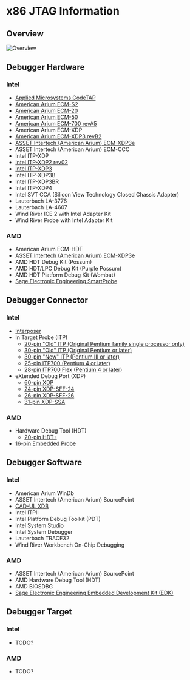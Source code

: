 # x86 JTAG Information

## Overview
![Overview](https://github.com/Necrosys/x86-JTAG-Information/blob/master/Overview.gif)

## Debugger Hardware
### Intel
* [Applied Microsystems CodeTAP](https://github.com/Necrosys/x86-JTAG-Information/blob/master/Hardware/CodeTAP/CodeTAP.md)
* [American Arium ECM-S2](https://github.com/Necrosys/x86-JTAG-Information/blob/master/Hardware/ECM-S2/ECM-S2.md)
* [American Arium ECM-20](https://github.com/Necrosys/x86-JTAG-Information/blob/master/Hardware/ECM-20/ECM-20.md)
* [American Arium ECM-50](https://github.com/Necrosys/x86-JTAG-Information/blob/master/Hardware/ECM-50/ECM-50.md)
* [American Arium ECM-700 revA5](https://github.com/Necrosys/x86-JTAG-Information/blob/master/Hardware/ECM-700/ECM-700_revA5.md)
* American Arium ECM-XDP
* [American Arium ECM-XDP3 revB2](https://github.com/Necrosys/x86-JTAG-Information/blob/master/Hardware/ECM-XDP3/ECM-XDP3_revB2.md)
* [ASSET Intertech (American Arium) ECM-XDP3e](https://github.com/Necrosys/x86-JTAG-Information/blob/master/Hardware/ECM-XDP3e/ECM-XDP3e.md)
* ASSET Intertech (American Arium) ECM-CCC
* Intel ITP-XDP
* [Intel ITP-XDP2 rev02](https://github.com/Necrosys/x86-JTAG-Information/blob/master/Hardware/ITP-XDP2/ITP-XDP2_rev02.md)
* [Intel ITP-XDP3](https://github.com/Necrosys/x86-JTAG-Information/blob/master/Hardware/ITP-XDP3/ITP-XDP3.md)
* Intel ITP-XDP3B
* Intel ITP-XDP3BR
* Intel ITP-XDP4
* Intel SVT CCA (Silicon View Technology Closed Chassis Adapter)
* Lauterbach LA-3776
* Lauterbach LA-4607
* Wind River ICE 2 with Intel Adapter Kit
* Wind River Probe with Intel Adapter Kit

### AMD
* American Arium ECM-HDT
* [ASSET Intertech (American Arium) ECM-XDP3e](https://github.com/Necrosys/x86-JTAG-Information/blob/master/Hardware/ECM-XDP3e/ECM-XDP3e.md)
* AMD HDT Debug Kit (Possum)
* AMD HDT/LPC Debug Kit (Purple Possum)
* AMD HDT Platform Debug Kit (Wombat)
* [Sage Electronic Engineering SmartProbe](https://github.com/Necrosys/x86-JTAG-Information/blob/master/Hardware/SmartProbe/SmartProbe.md)

## Debugger Connector
### Intel
* [Interposer](https://github.com/Necrosys/x86-JTAG-Information/blob/master/Connector/Interposer.md)
* In Target Probe (ITP)
    * [20-pin "Old" ITP (Original Pentium family single processor only)](https://github.com/Necrosys/x86-JTAG-Information/blob/master/Connector/ITPOld20.md)
    * [30-pin "Old" ITP (Original Pentium or later)](https://github.com/Necrosys/x86-JTAG-Information/blob/master/Connector/ITPOld.md)
    * [30-pin "New" ITP (Pentium III or later)](https://github.com/Necrosys/x86-JTAG-Information/blob/master/Connector/ITPNew.md)
    * [25-pin ITP700 (Pentium 4 or later)](https://github.com/Necrosys/x86-JTAG-Information/blob/master/Connector/ITP700.md)
    * [28-pin ITP700 Flex (Pentium 4 or later)](https://github.com/Necrosys/x86-JTAG-Information/blob/master/Connector/ITP700Flex.md)
* eXtended Debug Port (XDP)
    * [60-pin XDP](https://github.com/Necrosys/x86-JTAG-Information/blob/master/Connector/XDP.md)
    * [24-pin XDP-SFF-24](https://github.com/Necrosys/x86-JTAG-Information/blob/master/Connector/XDP-SFF-24.md)
    * [26-pin XDP-SFF-26](https://github.com/Necrosys/x86-JTAG-Information/blob/master/Connector/XDP-SFF-26.md)
    * [31-pin XDP-SSA](https://github.com/Necrosys/x86-JTAG-Information/blob/master/Connector/XDP-SSA.md)

### AMD
* Hardware Debug Tool (HDT)
    * [20-pin HDT+](https://github.com/Necrosys/x86-JTAG-Information/blob/master/Connector/HDTPlus.md)
* [16-pin Embedded Probe](https://github.com/Necrosys/x86-JTAG-Information/blob/master/Connector/EmbeddedProbe.md)

## Debugger Software
### Intel
* American Arium WinDb
* ASSET Intertech (American Arium) SourcePoint
* [CAD-UL XDB](https://github.com/Necrosys/x86-JTAG-Information/tree/master/Software/CAD-UL%20XDB)
* Intel ITPII
* Intel Platform Debug Toolkit (PDT)
* Intel System Studio
* Intel System Debugger
* Lauterbach TRACE32
* Wind River Workbench On-Chip Debugging 

### AMD
* ASSET Intertech (American Arium) SourcePoint
* AMD Hardware Debug Tool (HDT)
* AMD BIOSDBG
* [Sage Electronic Engineering Embedded Development Kit (EDK)](https://github.com/Necrosys/x86-JTAG-Information/tree/master/Software/Sage%20EDK)

## Debugger Target
### Intel
* TODO?
### AMD
* TODO?